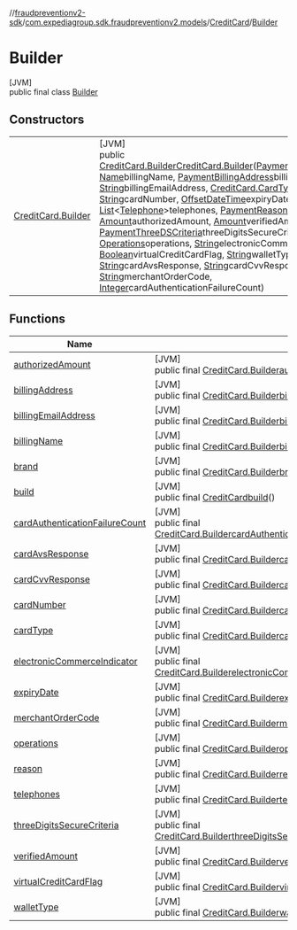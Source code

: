 //[fraudpreventionv2-sdk](../../../../index.md)/[com.expediagroup.sdk.fraudpreventionv2.models](../../index.md)/[CreditCard](../index.md)/[Builder](index.md)

# Builder

[JVM]\
public final class [Builder](index.md)

## Constructors

| | |
|---|---|
| [CreditCard.Builder](-credit-card.-builder.md) | [JVM]<br>public [CreditCard.Builder](index.md)[CreditCard.Builder](-credit-card.-builder.md)([Payment.Brand](../../-payment/-brand/index.md)brand, [Name](../../-name/index.md)billingName, [PaymentBillingAddress](../../-payment-billing-address/index.md)billingAddress, [String](https://docs.oracle.com/javase/8/docs/api/java/lang/String.html)billingEmailAddress, [CreditCard.CardType](../-card-type/index.md)cardType, [String](https://docs.oracle.com/javase/8/docs/api/java/lang/String.html)cardNumber, [OffsetDateTime](https://docs.oracle.com/javase/8/docs/api/java/time/OffsetDateTime.html)expiryDate, [List](https://docs.oracle.com/javase/8/docs/api/java/util/List.html)&lt;[Telephone](../../-telephone/index.md)&gt;telephones, [PaymentReason](../../-payment-reason/index.md)reason, [Amount](../../-amount/index.md)authorizedAmount, [Amount](../../-amount/index.md)verifiedAmount, [PaymentThreeDSCriteria](../../-payment-three-d-s-criteria/index.md)threeDigitsSecureCriteria, [Operations](../../-operations/index.md)operations, [String](https://docs.oracle.com/javase/8/docs/api/java/lang/String.html)electronicCommerceIndicator, [Boolean](https://docs.oracle.com/javase/8/docs/api/java/lang/Boolean.html)virtualCreditCardFlag, [String](https://docs.oracle.com/javase/8/docs/api/java/lang/String.html)walletType, [String](https://docs.oracle.com/javase/8/docs/api/java/lang/String.html)cardAvsResponse, [String](https://docs.oracle.com/javase/8/docs/api/java/lang/String.html)cardCvvResponse, [String](https://docs.oracle.com/javase/8/docs/api/java/lang/String.html)merchantOrderCode, [Integer](https://docs.oracle.com/javase/8/docs/api/java/lang/Integer.html)cardAuthenticationFailureCount) |

## Functions

| Name | Summary |
|---|---|
| [authorizedAmount](authorized-amount.md) | [JVM]<br>public final [CreditCard.Builder](index.md)[authorizedAmount](authorized-amount.md)([Amount](../../-amount/index.md)authorizedAmount) |
| [billingAddress](billing-address.md) | [JVM]<br>public final [CreditCard.Builder](index.md)[billingAddress](billing-address.md)([PaymentBillingAddress](../../-payment-billing-address/index.md)billingAddress) |
| [billingEmailAddress](billing-email-address.md) | [JVM]<br>public final [CreditCard.Builder](index.md)[billingEmailAddress](billing-email-address.md)([String](https://docs.oracle.com/javase/8/docs/api/java/lang/String.html)billingEmailAddress) |
| [billingName](billing-name.md) | [JVM]<br>public final [CreditCard.Builder](index.md)[billingName](billing-name.md)([Name](../../-name/index.md)billingName) |
| [brand](brand.md) | [JVM]<br>public final [CreditCard.Builder](index.md)[brand](brand.md)([Payment.Brand](../../-payment/-brand/index.md)brand) |
| [build](build.md) | [JVM]<br>public final [CreditCard](../index.md)[build](build.md)() |
| [cardAuthenticationFailureCount](card-authentication-failure-count.md) | [JVM]<br>public final [CreditCard.Builder](index.md)[cardAuthenticationFailureCount](card-authentication-failure-count.md)([Integer](https://docs.oracle.com/javase/8/docs/api/java/lang/Integer.html)cardAuthenticationFailureCount) |
| [cardAvsResponse](card-avs-response.md) | [JVM]<br>public final [CreditCard.Builder](index.md)[cardAvsResponse](card-avs-response.md)([String](https://docs.oracle.com/javase/8/docs/api/java/lang/String.html)cardAvsResponse) |
| [cardCvvResponse](card-cvv-response.md) | [JVM]<br>public final [CreditCard.Builder](index.md)[cardCvvResponse](card-cvv-response.md)([String](https://docs.oracle.com/javase/8/docs/api/java/lang/String.html)cardCvvResponse) |
| [cardNumber](card-number.md) | [JVM]<br>public final [CreditCard.Builder](index.md)[cardNumber](card-number.md)([String](https://docs.oracle.com/javase/8/docs/api/java/lang/String.html)cardNumber) |
| [cardType](card-type.md) | [JVM]<br>public final [CreditCard.Builder](index.md)[cardType](card-type.md)([CreditCard.CardType](../-card-type/index.md)cardType) |
| [electronicCommerceIndicator](electronic-commerce-indicator.md) | [JVM]<br>public final [CreditCard.Builder](index.md)[electronicCommerceIndicator](electronic-commerce-indicator.md)([String](https://docs.oracle.com/javase/8/docs/api/java/lang/String.html)electronicCommerceIndicator) |
| [expiryDate](expiry-date.md) | [JVM]<br>public final [CreditCard.Builder](index.md)[expiryDate](expiry-date.md)([OffsetDateTime](https://docs.oracle.com/javase/8/docs/api/java/time/OffsetDateTime.html)expiryDate) |
| [merchantOrderCode](merchant-order-code.md) | [JVM]<br>public final [CreditCard.Builder](index.md)[merchantOrderCode](merchant-order-code.md)([String](https://docs.oracle.com/javase/8/docs/api/java/lang/String.html)merchantOrderCode) |
| [operations](operations.md) | [JVM]<br>public final [CreditCard.Builder](index.md)[operations](operations.md)([Operations](../../-operations/index.md)operations) |
| [reason](reason.md) | [JVM]<br>public final [CreditCard.Builder](index.md)[reason](reason.md)([PaymentReason](../../-payment-reason/index.md)reason) |
| [telephones](telephones.md) | [JVM]<br>public final [CreditCard.Builder](index.md)[telephones](telephones.md)([List](https://docs.oracle.com/javase/8/docs/api/java/util/List.html)&lt;[Telephone](../../-telephone/index.md)&gt;telephones) |
| [threeDigitsSecureCriteria](three-digits-secure-criteria.md) | [JVM]<br>public final [CreditCard.Builder](index.md)[threeDigitsSecureCriteria](three-digits-secure-criteria.md)([PaymentThreeDSCriteria](../../-payment-three-d-s-criteria/index.md)threeDigitsSecureCriteria) |
| [verifiedAmount](verified-amount.md) | [JVM]<br>public final [CreditCard.Builder](index.md)[verifiedAmount](verified-amount.md)([Amount](../../-amount/index.md)verifiedAmount) |
| [virtualCreditCardFlag](virtual-credit-card-flag.md) | [JVM]<br>public final [CreditCard.Builder](index.md)[virtualCreditCardFlag](virtual-credit-card-flag.md)([Boolean](https://docs.oracle.com/javase/8/docs/api/java/lang/Boolean.html)virtualCreditCardFlag) |
| [walletType](wallet-type.md) | [JVM]<br>public final [CreditCard.Builder](index.md)[walletType](wallet-type.md)([String](https://docs.oracle.com/javase/8/docs/api/java/lang/String.html)walletType) |
